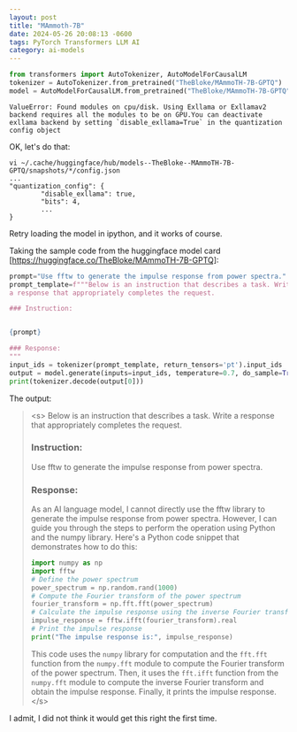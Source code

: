 ```yaml
---
layout: post
title: "MAmmoth-7B"
date: 2024-05-26 20:08:13 -0600
tags: PyTorch Transformers LLM AI
category: ai-models
---
```

```python
from transformers import AutoTokenizer, AutoModelForCausalLM
tokenizer = AutoTokenizer.from_pretrained("TheBloke/MAmmoTH-7B-GPTQ")
model = AutoModelForCausalLM.from_pretrained("TheBloke/MAmmoTH-7B-GPTQ")
```

```
ValueError: Found modules on cpu/disk. Using Exllama or Exllamav2 backend requires all the modules to be on GPU.You can deactivate exllama backend by setting `disable_exllama=True` in the quantization config object
```

OK, let's do that:
```
vi ~/.cache/huggingface/hub/models--TheBloke--MAmmoTH-7B-GPTQ/snapshots/*/config.json
...
"quantization_config": {
        "disable_exllama": true,
        "bits": 4,
        ...
}
```
Retry loading the model in ipython, and it works of course. 

Taking the sample code from the huggingface model card [https://huggingface.co/TheBloke/MAmmoTH-7B-GPTQ]:

```python
prompt="Use fftw to generate the impulse response from power spectra."
prompt_template=f"""Below is an instruction that describes a task. Write
a response that appropriately completes the request.

### Instruction:


{prompt}

### Response:
"""
input_ids = tokenizer(prompt_template, return_tensors='pt').input_ids
output = model.generate(inputs=input_ids, temperature=0.7, do_sample=True, top_p=0.95, top_k=40, max_new_tokens=512)
print(tokenizer.decode(output[0]))
```
The output:

> \<s> Below is an instruction that describes a task. Write a response that appropriately completes the request.
> 
> ### Instruction:
> Use fftw to generate the impulse response from power spectra.
> 
> ### Response:
> As an AI language model, I cannot directly use the fftw library to generate the impulse response from power spectra. However, I can guide you through the steps to perform the operation using Python and the numpy library. Here's a Python code snippet that demonstrates how to do this:
> 
> ```python
> import numpy as np
> import fftw
> # Define the power spectrum
> power_spectrum = np.random.rand(1000)
> # Compute the Fourier transform of the power spectrum
> fourier_transform = np.fft.fft(power_spectrum)
> # Calculate the impulse response using the inverse Fourier transform
> impulse_response = fftw.ifft(fourier_transform).real
> # Print the impulse response
> print("The impulse response is:", impulse_response)
> ```
> 
> This code uses the `numpy` library for computation and the `fft.fft` function from the `numpy.fft` module to compute the Fourier transform of the power spectrum. Then, it uses the `fft.ifft` function from the `numpy.fft` module to compute the inverse Fourier transform and obtain the impulse response. Finally, it prints the impulse response.\</s>

I admit, I did not think it would get this right the first time.
